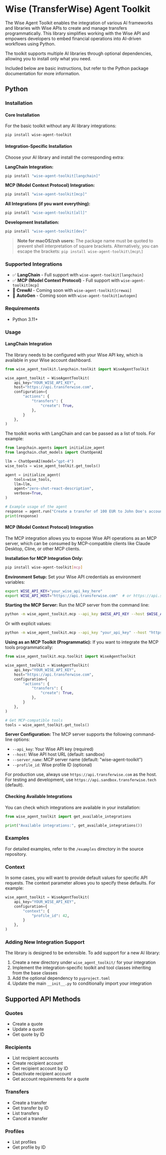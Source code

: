 # Wise (TransferWise) Agent Toolkit

The Wise Agent Toolkit enables the integration of various AI frameworks and libraries with Wise APIs to create and manage transfers programmatically. This library simplifies working with the Wise API and empowers developers to embed financial operations into AI-driven workflows using Python.

The toolkit supports multiple AI libraries through optional dependencies, allowing you to install only what you need.

Included below are basic instructions, but refer to the Python package documentation for more information.

## Python

### Installation

#### Core Installation
For the basic toolkit without any AI library integrations:
```bash
pip install wise-agent-toolkit
```

#### Integration-Specific Installation
Choose your AI library and install the corresponding extra:

**LangChain Integration:**
```bash
pip install "wise-agent-toolkit[langchain]"
```

**MCP (Model Context Protocol) Integration:**
```bash
pip install "wise-agent-toolkit[mcp]"
```

**All Integrations (if you want everything):**
```bash
pip install "wise-agent-toolkit[all]"
```

**Development Installation:**
```bash
pip install "wise-agent-toolkit[dev]"
```

> **Note for macOS/zsh users:** The package name must be quoted to prevent shell interpretation of square brackets. Alternatively, you can escape the brackets: `pip install wise-agent-toolkit\[mcp\]`

### Supported Integrations
- ✅ **LangChain** - Full support with `wise-agent-toolkit[langchain]`
- ✅ **MCP (Model Context Protocol)** - Full support with `wise-agent-toolkit[mcp]`
- 🚧 **CrewAI** - Coming soon with `wise-agent-toolkit[crewai]`
- 🚧 **AutoGen** - Coming soon with `wise-agent-toolkit[autogen]`

### Requirements
- Python 3.11+

### Usage

#### LangChain Integration
The library needs to be configured with your Wise API key, which is available in your Wise account dashboard.

```python
from wise_agent_toolkit.langchain.toolkit import WiseAgentToolkit

wise_agent_toolkit = WiseAgentToolkit(
    api_key="YOUR_WISE_API_KEY",
    host="https://api.transferwise.com",
    configuration={
        "actions": {
            "transfers": {
                "create": True,
            },
        }
    },
)
```

The toolkit works with LangChain and can be passed as a list of tools. For example:

```python
from langchain.agents import initialize_agent
from langchain.chat_models import ChatOpenAI

llm = ChatOpenAI(model="gpt-4")
wise_tools = wise_agent_toolkit.get_tools()

agent = initialize_agent(
    tools=wise_tools,
    llm=llm,
    agent="zero-shot-react-description",
    verbose=True,
)

# Example usage of the agent
response = agent.run("Create a transfer of 100 EUR to John Doe's account.")
print(response)
```

#### MCP (Model Context Protocol) Integration

The MCP integration allows you to expose Wise API operations as an MCP server, which can be consumed by MCP-compatible clients like Claude Desktop, Cline, or other MCP clients.

**Installation for MCP Integration Only:**
```bash
pip install wise-agent-toolkit[mcp]
```

**Environment Setup:**
Set your Wise API credentials as environment variables:
```bash
export WISE_API_KEY="your_wise_api_key_here"
export WISE_API_HOST="https://api.transferwise.com"  # or https://api.sandbox.transferwise.tech for testing
```

**Starting the MCP Server:**
Run the MCP server from the command line:
```bash
python -m wise_agent_toolkit.mcp --api_key $WISE_API_KEY --host $WISE_API_HOST
```

Or with explicit values:
```bash
python -m wise_agent_toolkit.mcp --api_key "your_api_key" --host "https://api.transferwise.com"
```

**Using as an MCP Toolkit (Programmatic):**
If you want to integrate the MCP tools programmatically:
```python
from wise_agent_toolkit.mcp.toolkit import WiseAgentToolkit

wise_agent_toolkit = WiseAgentToolkit(
    api_key="YOUR_WISE_API_KEY",
    host="https://api.transferwise.com",
    configuration={
        "actions": {
            "transfers": {
                "create": True,
            },
        }
    },
)

# Get MCP-compatible tools
tools = wise_agent_toolkit.get_tools()
```

**Server Configuration:**
The MCP server supports the following command-line options:
- `--api_key`: Your Wise API key (required)
- `--host`: Wise API host URL (default: sandbox)
- `--server_name`: MCP server name (default: "wise-agent-toolkit")
- `--profile_id`: Wise profile ID (optional)

For production use, always use `https://api.transferwise.com` as the host.
For testing and development, use `https://api.sandbox.transferwise.tech` (default).

#### Checking Available Integrations
You can check which integrations are available in your installation:

```python
from wise_agent_toolkit import get_available_integrations

print("Available integrations:", get_available_integrations())
```

### Examples
For detailed examples, refer to the `/examples` directory in the source repository.

### Context
In some cases, you will want to provide default values for specific API requests. The context parameter allows you to specify these defaults. For example:

```python
wise_agent_toolkit = WiseAgentToolkit(
    api_key="YOUR_WISE_API_KEY",
    configuration={
        "context": {
            "profile_id": 42,
        }
    },
)
```

### Adding New Integration Support
The library is designed to be extensible. To add support for a new AI library:

1. Create a new directory under `wise_agent_toolkit/` for your integration
2. Implement the integration-specific toolkit and tool classes inheriting from the base classes
3. Add the optional dependency to `pyproject.toml`
4. Update the main `__init__.py` to conditionally import your integration

## Supported API Methods
### Quotes
- Create a quote
- Update a quote
- Get quote by ID

### Recipients
- List recipient accounts
- Create recipient account
- Get recipient account by ID
- Deactivate recipient account
- Get account requirements for a quote

### Transfers
- Create a transfer
- Get transfer by ID
- List transfers
- Cancel a transfer

### Profiles
- List profiles
- Get profile by ID
